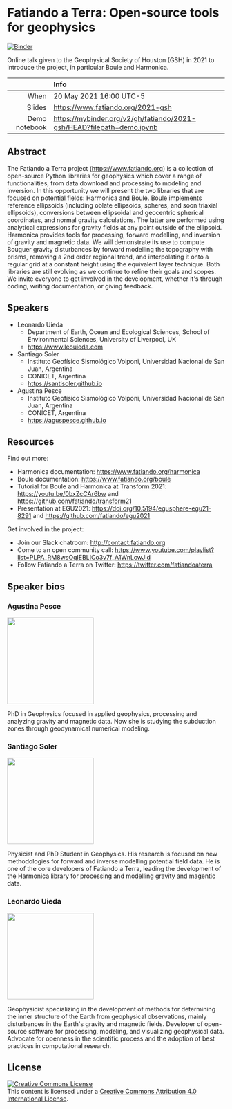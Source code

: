 # Fatiando a Terra: Open-source tools for geophysics

[![Binder](https://mybinder.org/badge_logo.svg)](https://mybinder.org/v2/gh/fatiando/2021-gsh/HEAD?filepath=demo.ipynb)

Online talk given to the Geophysical Society of Houston (GSH) in 2021
to introduce the project, in particular Boule and Harmonica.

| | Info |
|--:|:------|
| When | 20 May 2021 16:00 UTC-5 |
| Slides | https://www.fatiando.org/2021-gsh |
| Demo notebook | https://mybinder.org/v2/gh/fatiando/2021-gsh/HEAD?filepath=demo.ipynb |

## Abstract

The Fatiando a Terra project (https://www.fatiando.org) is a collection of open-source Python libraries for geophysics which cover a range of functionalities, from data download and processing to modeling and inversion. 
In this opportunity we will present the two libraries that are focused on potential fields: Harmonica and Boule. 
Boule implements reference ellipsoids (including oblate ellipsoids, spheres, and soon triaxial ellipsoids), conversions between ellipsoidal and geocentric spherical coordinates, and normal gravity calculations.
The latter are performed using analytical expressions for gravity fields at any point outside of the ellipsoid. 
Harmonica provides tools for processing, forward modelling, and inversion of gravity and magnetic data. 
We will demonstrate its use to compute Bouguer gravity disturbances by forward modelling the topography with prisms, removing a 2nd order regional trend, and interpolating it onto a regular grid at a constant height using the equivalent layer technique.
Both libraries are still evolving as we continue to refine their goals and scopes.
We invite everyone to get involved in the development, whether it's through coding, writing documentation, or giving feedback.

## Speakers

* Leonardo Uieda 
    * Department of Earth, Ocean and Ecological Sciences, School of Environmental Sciences, University of Liverpool, UK
    * https://www.leouieda.com
* Santiago Soler
    * Instituto Geofísico Sismológico Volponi, Universidad Nacional de San Juan, Argentina
    * CONICET, Argentina
    * https://santisoler.github.io
* Agustina Pesce
    * Instituto Geofísico Sismológico Volponi, Universidad Nacional de San Juan, Argentina
    * CONICET, Argentina
    * https://aguspesce.github.io

## Resources

Find out more:

* Harmonica documentation: https://www.fatiando.org/harmonica
* Boule documentation: https://www.fatiando.org/boule
* Tutorial for Boule and Harmonica at Transform 2021: https://youtu.be/0bxZcCAr6bw and https://github.com/fatiando/transform21
* Presentation at EGU2021: https://doi.org/10.5194/egusphere-egu21-8291 and https://github.com/fatiando/egu2021

Get involved in the project:

* Join our Slack chatroom: http://contact.fatiando.org
* Come to an open community call: https://www.youtube.com/playlist?list=PLPA_RM8wsOqIEBLICo3v7f_A1WnLcwJld
* Follow Fatiando a Terra on Twitter: https://twitter.com/fatiandoaterra

## Speaker bios

### Agustina Pesce

<img src="https://raw.githubusercontent.com/aguspesce/aguspesce.github.io/master/imgs/about.jpg" width="200px">

PhD in Geophysics focused in applied geophysics, processing and analyzing gravity and magnetic data. 
Now she is studying the subduction zones through geodynamical numerical modeling.

### Santiago Soler

<img src="https://santisoler.github.io/images/about.jpg" width="200px">

Physicist and PhD Student in Geophysics. His research is focused on new methodologies for forward and 
inverse modelling potential field data. He is one of the core developers of Fatiando a Terra, 
leading the development of the Harmonica library for processing and modelling gravity and magentic data.

### Leonardo Uieda

<img src="https://github.com/leouieda.png" width="200px">

Geophysicist specializing in the development of methods for determining the inner structure of the Earth 
from geophysical observations, mainly disturbances in the Earth's gravity and magnetic fields. 
Developer of open-source software for processing, modeling, and visualizing geophysical data. 
Advocate for openness in the scientific process and the adoption of best practices in computational research.

## License

<a rel="license" href="http://creativecommons.org/licenses/by/4.0/"><img
alt="Creative Commons License" style="border-width:0"
src="https://i.creativecommons.org/l/by/4.0/88x31.png" /></a><br>
This content is licensed under a <a rel="license"
href="http://creativecommons.org/licenses/by/4.0/">Creative Commons Attribution
4.0 International License</a>.
